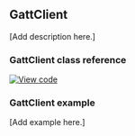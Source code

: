 ## GattClient

[Add description here.]

### GattClient class reference

[![View code](https://www.mbed.com/embed/?type=library)](http://os-doc-builder.test.mbed.com/docs/v5.8/mbed-os-api-doxy/class_gatt_client.html)

### GattClient example

[Add example here.]
